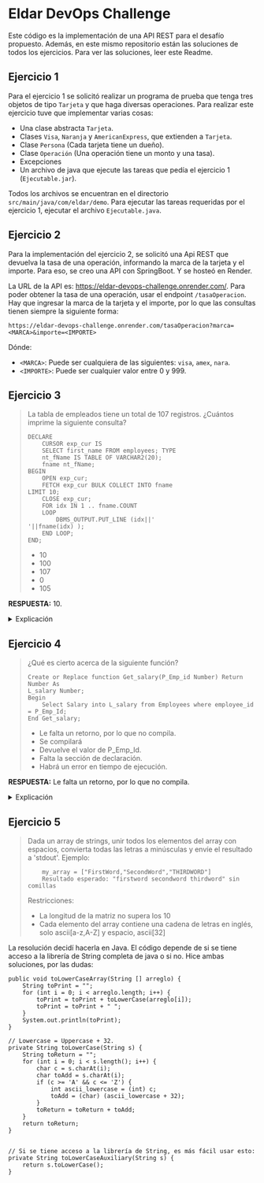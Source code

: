 # Eldar DevOps Challenge
Este código es la implementación de una API REST para el desafío propuesto. Además, en este mismo repositorio están las soluciones de todos los ejercicios. Para ver las soluciones, leer este Readme.


## Ejercicio 1
Para el ejercicio 1 se solicitó realizar un programa de prueba que tenga tres objetos de tipo `Tarjeta` y que haga diversas operaciones. Para realizar este ejercicio tuve que implementar varias cosas: 

- Una clase abstracta `Tarjeta`.
- Clases `Visa`, `Naranja` y `AmericanExpress`, que extienden a `Tarjeta`.
- Clase `Persona` (Cada tarjeta tiene un dueño).
- Clase `Operación` (Una operación tiene un monto y una tasa).
- Excepciones
- Un archivo de java que ejecute las tareas que pedía el ejercicio 1 (`Ejecutable.jar`).

Todos los archivos se encuentran en el directorio `src/main/java/com/eldar/demo`. Para ejecutar las tareas requeridas por el ejercicio 1, ejecutar el archivo `Ejecutable.java`. 

## Ejercicio 2
Para la implementación del ejercicio 2, se solicitó una Api REST que devuelva la tasa de una operación, informando la marca de la tarjeta y el importe. Para eso, se creo una API con SpringBoot. Y se hosteó en Render. 

La URL de la API es: https://eldar-devops-challenge.onrender.com/. Para poder obtener la tasa de una operación, usar el endpoint `/tasaOperacion`. Hay que ingresar la marca de la tarjeta y el importe, por lo que las consultas tienen siempre la siguiente forma:

```
https://eldar-devops-challenge.onrender.com/tasaOperacion?marca=<MARCA>&importe=<IMPORTE>
```

Dónde: 

- `<MARCA>`: Puede ser cualquiera de las siguientes: `visa`, `amex`, `nara`.
- `<IMPORTE>`: Puede ser cualquier valor entre 0 y 999.

## Ejercicio 3
> La tabla de empleados tiene un total de 107 registros. ¿Cuántos imprime la siguiente consulta?
> ```
> DECLARE
>     CURSOR exp_cur IS
>     SELECT first_name FROM employees; TYPE
>     nt_fName IS TABLE OF VARCHAR2(20);
>     fname nt_fName;
> BEGIN
>     OPEN exp_cur;
>     FETCH exp_cur BULK COLLECT INTO fname
> LIMIT 10;
>     CLOSE exp_cur;
>     FOR idx IN 1 .. fname.COUNT
>     LOOP
>         DBMS_OUTPUT.PUT_LINE (idx||'
> '||fname(idx) );
>     END LOOP;
> END;
> ```
> - 10
> - 100
> - 107
> - 0
> - 105

**RESPUESTA:** 10.

<Details>
<Summary>Explicación</Summary>
<br>
Se puede desglosar este código en varias partes para entender qué es lo que hace:

```
CURSOR exp_cur IS
SELECT first_name FROM employees;
```
Se define un cursor llamado `exp_cur`. Este selecciona la columna `first_name` de la tabla `employees`.

Un cursor es una estructura de control que sirve para apuntar y seleccionar una fila de datos de un result set dado.

```
TYPE nt_fName IS TABLE OF VARCHAR2(20);
```
Se define un tipo de tabla llamado `nt_fName`. Es una tabla de cadenas de texto (`VARCHAR2`), de un tamaño máximo de 20 caracteres.

```
fname nt_fName
```

Se crea una variable llamada `fname`, de tipo de tabla `nt_fName` (el tipo de tabla creado arriba).

```
OPEN exp_cur
```

Se abre el cursor. Los cursores se abren para comenzar a recuperar datos.

```
FETCH exp_cur BULK COLLECT INTO fname LIMIT 10
```

Se recuperan 10 filas del cursor y se almacenan en la variable `fname`, usando la cláusula `BULK COLLECT INTO`.

```
CLOSE exp_cur;
```

Se cierra el cursor. 

```
FOR idx IN 1 .. fname.COUNT
LOOP
    DBMS_OUTPUT.PUT_LINE (idx||' '||fname(idx));
END LOOP;
```
Se usa un bucle `FOR` para iterar a través de los elementos de la variable `fname`. Se imprime cada nombre junto con su índice usando `DBMS_OUTPUT.PUT_LINE`. Este for itera sobre todos los elementos de `fname`. Por como fue creado y llenado `fname`, sabemos que este bucle siempre va a imprimir 10 elementos.

</Details>

## Ejercicio 4
> ¿Qué es cierto acerca de la siguiente función?
> ```
> Create or Replace function Get_salary(P_Emp_id Number) Return Number As
> L_salary Number;
> Begin
>     Select Salary into L_salary from Employees where employee_id = P_Emp_Id;
> End Get_salary;
> ```
> - Le falta un retorno, por lo que no compila.
> - Se compilará
> - Devuelve el valor de P_Emp_Id.
> - Falta la sección de declaración.
> - Habrá un error en tiempo de ejecución. 

**RESPUESTA:** Le falta un retorno, por lo que no compila.

<Details>
<Summary>Explicación</Summary>
    
En el header de la función dice que retorna un `Number`, pero la función no retorna nada. 
</Details>

## Ejercicio 5
> Dada un array de strings, unir todos los elementos del array con espacios, convierta todas las letras a minúsculas y envíe el resultado a 'stdout'.
> Ejemplo:
> ```
>     my_array = ["FirstWord,"SecondWord","THIRDWORD"]
>     Resultado esperado: "firstword secondword thirdword" sin comillas
> ```
> Restricciones:
> - La longitud de la matriz no supera los 10
> - Cada elemento del array contiene una cadena de letras en inglés, solo ascii\[a-z,A-Z] y espacio, ascii\[32]

La resolución decidí hacerla en Java. El código depende de si se tiene acceso a la librería de String completa de java o si no. Hice ambas soluciones, por las dudas:

```
public void toLowerCaseArray(String [] arreglo) {
    String toPrint = "";
    for (int i = 0; i < arreglo.length; i++) {
        toPrint = toPrint + toLowerCase(arreglo[i]);
        toPrint = toPrint + " ";
    }
    System.out.println(toPrint);
}

// Lowercase = Uppercase + 32.
private String toLowerCase(String s) {
    String toReturn = "";
    for (int i = 0; i < s.length(); i++) {
        char c = s.charAt(i);
        char toAdd = s.charAt(i);
        if (c >= 'A' && c <= 'Z') {
            int ascii_lowercase = (int) c;
            toAdd = (char) (ascii_lowercase + 32);
        }
        toReturn = toReturn + toAdd;
    }
    return toReturn;
}


// Si se tiene acceso a la librería de String, es más fácil usar esto:
private String toLowerCaseAuxiliary(String s) {
    return s.toLowerCase();
}
```
